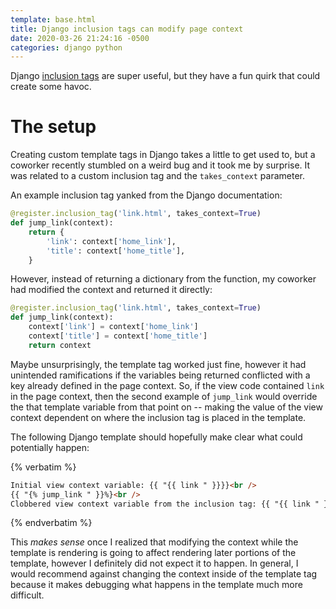 ```yaml
---
template: base.html
title: Django inclusion tags can modify page context
date: 2020-03-26 21:24:16 -0500
categories: django python
---
```


Django [inclusion tags](https://docs.djangoproject.com/en/stable/howto/custom-template-tags/#inclusion-tags) are super useful, but they have a fun quirk that could create some havoc.

# The setup

Creating custom template tags in Django takes a little to get used to, but a coworker recently stumbled on a weird bug and it took me by surprise. It was related to a custom inclusion tag and the `takes_context` parameter.

An example inclusion tag yanked from the Django documentation:

```python
@register.inclusion_tag('link.html', takes_context=True)
def jump_link(context):
    return {
        'link': context['home_link'],
        'title': context['home_title'],
    }
```

However, instead of returning a dictionary from the function, my coworker had modified the context and returned it directly:

```python
@register.inclusion_tag('link.html', takes_context=True)
def jump_link(context):
    context['link'] = context['home_link']
    context['title'] = context['home_title']
    return context
```

Maybe unsurprisingly, the template tag worked just fine, however it had unintended ramifications if the variables being returned conflicted with a key already defined in the page context. So, if the view code contained `link` in the page context, then the second example of `jump_link` would override the that template variable from that point on -- making the value of the view context dependent on where the inclusion tag is placed in the template.

The following Django template should hopefully make clear what could potentially happen:

{% verbatim %}

```html
Initial view context variable: {{ "{{ link " }}}}<br />
{{ "{% jump_link " }}%}<br />
Clobbered view context variable from the inclusion tag: {{ "{{ link " }}}}<br />
```

{% endverbatim %}

This _makes sense_ once I realized that modifying the context while the template is rendering is going to affect rendering later portions of the template, however I definitely did not expect it to happen. In general, I would recommend against changing the context inside of the template tag because it makes debugging what happens in the template much more difficult.
